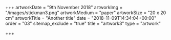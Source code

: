 +++
artworkDate = "9th November 2018"
artworkImg = "/images/stickman3.png"
artworkMedium = "paper"
artworkSize = "20 x 20 cm"
artworkTitle = "Another title"
date = "2018-11-09T14:34:04+00:00"
order = "03"
sitemap_exclude = "true"
title = "artwork3"
type = "artwork"

+++
